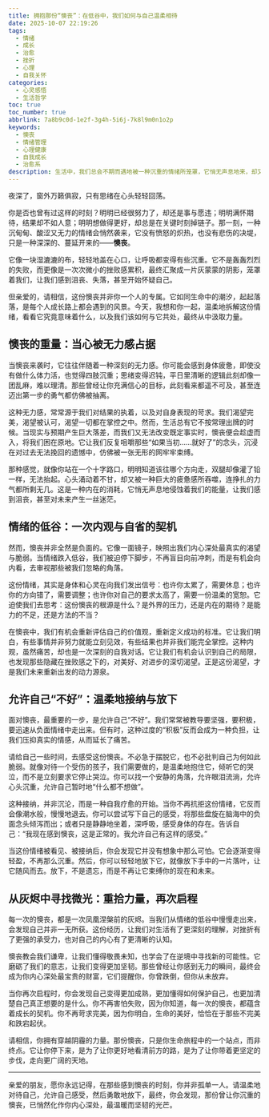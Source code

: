 ```yaml
---
title: 拥抱那份“懊丧”：在低谷中，我们如何与自己温柔相待
date: 2025-10-07 22:19:26
tags:
  - 情绪
  - 成长
  - 治愈
  - 挫折
  - 心理
  - 自我关怀
categories:
  - 心灵感悟
  - 生活哲学
toc: true
toc_number: true
abbrlink: 7a8b9c0d-1e2f-3g4h-5i6j-7k8l9m0n1o2p
keywords:
  - 懊丧
  - 情绪管理
  - 心理健康
  - 自我成长
  - 治愈系
description: 生活中，我们总会不期而遇地被一种沉重的情绪所笼罩，它悄无声息地来，却又久久不散，那便是“懊丧”。它像一场突如其来的细雨，淋湿了我们前行的脚步，让心头蒙上一层灰蒙蒙的雾气。这篇文章，将带你走进这份复杂的情绪，理解它的重量，并学会如何在低谷中，温柔地拥抱自己，最终找到那份穿越阴霾的力量。
---
```


夜深了，窗外万籁俱寂，只有思绪在心头轻轻回荡。

你是否也曾有过这样的时刻？明明已经很努力了，却还是事与愿违；明明满怀期待，结果却不如人意；明明想做得更好，却总是在关键时刻掉链子。那一刻，一种沉甸甸、酸涩又无力的情绪会悄然袭来，它没有愤怒的炽热，也没有悲伤的决堤，只是一种深深的、蔓延开来的——**懊丧**。

它像一块湿漉漉的布，轻轻地盖在心口，让呼吸都变得有些沉重。它不是轰轰烈烈的失败，而更像是一次次微小的挫败感累积，最终汇聚成一片灰蒙蒙的阴影，笼罩着我们，让我们感到沮丧、失落，甚至开始怀疑自己。

但亲爱的，请相信，这份懊丧并非你一个人的专属。它如同生命中的潮汐，起起落落，是每个人成长路上都会遇到的风景。今天，我想和你一起，温柔地拆解这份情绪，看看它究竟意味着什么，以及我们该如何与它共处，最终从中汲取力量。

## 懊丧的重量：当心被无力感占据

当懊丧来袭时，它往往伴随着一种深刻的无力感。你可能会感到身体疲惫，即使没有做什么体力活，也觉得四肢沉重；思绪变得迟钝，平日里清晰的逻辑此刻却像一团乱麻，难以理清。那些曾经让你充满信心的目标，此刻看来都遥不可及，甚至连迈出第一步的勇气都仿佛被抽离。

这种无力感，常常源于我们对结果的执着，以及对自身表现的苛求。我们渴望完美，渴望被认可，渴望一切都在掌控之中。然而，生活总有它不按常理出牌的时候。当现实与预期产生巨大落差，而我们又无法改变既定事实时，懊丧便会趁虚而入，将我们困在原地。它让我们反复咀嚼那些“如果当初……就好了”的念头，沉浸在对过去无法挽回的遗憾中，仿佛被一张无形的网牢牢束缚。

那种感觉，就像你站在一个十字路口，明明知道该往哪个方向走，双腿却像灌了铅一样，无法抬起。心头涌动着不甘，却又被一种巨大的疲惫感所吞噬，连挣扎的力气都所剩无几。这是一种内在的消耗，它悄无声息地侵蚀着我们的能量，让我们感到沮丧，甚至对未来产生一丝迷茫。

## 情绪的低谷：一次内观与自省的契机

然而，懊丧并非全然是负面的。它像一面镜子，映照出我们内心深处最真实的渴望与脆弱。当情绪跌入低谷，我们被迫停下脚步，不再盲目向前冲刺，而是有机会向内看，去审视那些被我们忽略的角落。

这份情绪，其实是身体和心灵在向我们发出信号：也许你太累了，需要休息；也许你的方向错了，需要调整；也许你对自己的要求太高了，需要一份温柔的宽恕。它迫使我们去思考：这份懊丧的根源是什么？是外界的压力，还是内在的期待？是能力的不足，还是方法的不当？

在懊丧中，我们有机会重新评估自己的价值观，重新定义成功的标准。它让我们明白，有些事情并非努力就能立刻见效，有些结果也并非我们能完全掌控。这种内观，虽然痛苦，却也是一次深刻的自我对话。它让我们有机会认识到自己的局限，也发现那些隐藏在挫败感之下的，对美好、对进步的深切渴望。正是这份渴望，才是我们未来重新出发的动力源泉。

## 允许自己“不好”：温柔地接纳与放下

面对懊丧，最重要的一步，是允许自己“不好”。我们常常被教导要坚强，要积极，要迅速从负面情绪中走出来。但有时，这种过度的“积极”反而会成为一种负担，让我们压抑真实的情感，从而延长了痛苦。

请给自己一些时间，去感受这份懊丧。不必急于摆脱它，也不必批判自己为何如此脆弱。就像对待一个受伤的孩子，我们需要做的，是温柔地抱住它，倾听它的哭泣，而不是立刻要求它停止哭泣。你可以找一个安静的角落，允许眼泪流淌，允许心头沉重，允许自己暂时地“什么都不想做”。

这种接纳，并非沉沦，而是一种自我疗愈的开始。当你不再抗拒这份情绪，它反而会像潮水般，慢慢地退去。你可以尝试写下自己的感受，将那些盘旋在脑海中的负面念头倾泻而出；或者只是静静地坐着，深呼吸，感受身体的存在。告诉自己：“我现在感到懊丧，这是正常的。我允许自己有这样的感受。”

当这份情绪被看见、被接纳后，你会发现它并没有想象中那么可怕。它会逐渐变得轻盈，不再那么沉重。然后，你可以轻轻地放下它，就像放下手中的一片落叶，让它随风而去。放下，不是遗忘，而是不再让它束缚你的现在和未来。

## 从灰烬中寻找微光：重拾力量，再次启程

每一次的懊丧，都是一次凤凰涅槃前的灰烬。当我们从情绪的低谷中慢慢走出来，会发现自己并非一无所获。这份经历，让我们对生活有了更深刻的理解，对挫折有了更强的承受力，也对自己的内心有了更清晰的认知。

懊丧教会我们谦卑，让我们懂得敬畏未知，也学会了在逆境中寻找新的可能性。它磨砺了我们的意志，让我们变得更加坚韧。那些曾经让你感到无力的瞬间，最终会成为你内心深处最宝贵的财富，它们提醒你，你曾跌倒，但你从未放弃。

当你再次启程时，你会发现自己变得更加成熟，更加懂得如何保护自己，也更加清楚自己真正想要的是什么。你不再害怕失败，因为你知道，每一次的懊丧，都蕴含着成长的契机。你不再苛求完美，因为你明白，生命的美好，恰恰在于那些不完美和跌宕起伏。

请相信，你拥有穿越阴霾的力量。那份懊丧，只是你生命旅程中的一个站点，而非终点。它让你停下来，是为了让你更好地看清前方的路，是为了让你带着更坚定的步伐，走向更广阔的天地。

---

亲爱的朋友，愿你永远记得，在那些感到懊丧的时刻，你并非孤单一人。请温柔地对待自己，允许自己感受，然后勇敢地放下，最终，你会发现，那份曾让你沉重的懊丧，已悄然化作你内心深处，最温暖而坚韧的光芒。